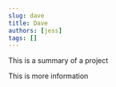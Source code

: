 ```yaml
---
slug: dave
title: Dave
authors: [jess]
tags: []
---
```


This is a summary of a project

<!--truncate-->

This is more information